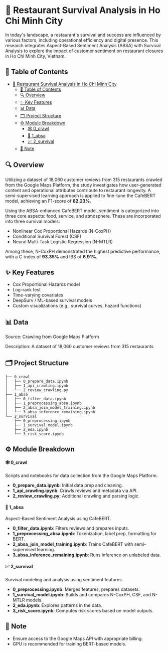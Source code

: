 # 📘 Restaurant Survival Analysis in Ho Chi Minh City
In today's landscape, a restaurant's survival and success are influenced by various factors, including operational efficiency and digital presence. This research integrates Aspect-Based Sentiment Analysis (ABSA) with Survival Analysis to explore the impact of customer sentiment on restaurant closures in Ho Chi Minh City, Vietnam.

## 📄 Table of Contents
- [📘 Restaurant Survival Analysis in Ho Chi Minh City](#-restaurant-survival-analysis-in-ho-chi-minh-city)
  - [📄 Table of Contents](#-table-of-contents)
  - [🔍 Overview](#-overview)
  - [✨ Key Features](#-key-features)
  - [📊 Data](#-data)
  - [🗂 Project Structure](#-project-structure)
  - [⚙️ Module Breakdown](#️-module-breakdown)
      - [🕸️ 0\_crawl](#️-0_crawl)
      - [💬 1\_absa](#-1_absa)
      - [📈 2\_survival](#-2_survival)
  - [📄 Note](#-note)

## 🔍 Overview
Utilizing a dataset of 18,060 customer reviews from 315 restaurants crawled from the Google Maps Platform, the study investigates how user-generated content and operational attributes contribute to restaurant longevity. A semi-supervised learning approach is applied to fine-tune the CafeBERT model, achieving an F1-score of **82.23%**.

Using the ABSA-enhanced CafeBERT model, sentiment is categorized into three core aspects: food, service, and atmosphere. These are incorporated into three survival models:

- Nonlinear Cox Proportional Hazards (N-CoxPH)
- Conditional Survival Forest (CSF)
- Neural Multi-Task Logistic Regression (N-MTLR)

Among these, N-CoxPH demonstrated the highest predictive performance, with a C-index of **93.35%** and IBS of **6.91%**.

## ✨ Key Features
- Cox Proportional Hazards model
- Log-rank test
- Time-varying covariates
- DeepSurv / ML-based survival models
- Custom visualizations (e.g., survival curves, hazard functions)

## 📊 Data
Source: Crawling from Google Maps Platform

Description: A dataset of 18,060 customer reviews from 315 restaurants

## 🗂 Project Structure

```
├── 0_crawl
│   ├── 0_prepare_data.ipynb
│   ├── 1_api_crawling.ipynb
│   └── 2_review_crawling.py
├── 1_absa
│   ├── 0_filter_data.ipynb
│   ├── 1_preprocessing_absa.ipynb
│   ├── 2_absa_join_model_training.ipynb
│   └── 3_absa_inference_remaining.ipynb
└── 2_survival
    ├── 0_preprocessing.ipynb
    ├── 1_survival_model.ipynb
    ├── 2_eda.ipynb
    └── 3_risk_score.ipynb
```

## ⚙️ Module Breakdown
#### 🕸️ 0_crawl  
Scripts and notebooks for data collection from the Google Maps Platform.
- **0_prepare_data.ipynb**: Initial data prep and cleaning.  
- **1_api_crawling.ipynb**: Crawls reviews and metadata via API.  
- **2_review_crawling.py**: Additional crawling and parsing logic.  

#### 💬 1_absa  
Aspect-Based Sentiment Analysis using CafeBERT.
- **0_filter_data.ipynb**: Filters reviews and prepares inputs.  
- **1_preprocessing_absa.ipynb**: Tokenization, label prep, formatting for BERT.  
- **2_absa_join_model_training.ipynb**: Trains CafeBERT with semi-supervised learning.  
- **3_absa_inference_remaining.ipynb**: Runs inference on unlabeled data.  

#### 📈 2_survival  
Survival modeling and analysis using sentiment features.
- **0_preprocessing.ipynb**: Merges features, prepares datasets.  
- **1_survival_model.ipynb**: Builds and compares N-CoxPH, CSF, and N-MTLR models.  
- **2_eda.ipynb**: Explores patterns in the data.  
- **3_risk_score.ipynb**: Computes risk scores based on model outputs.  

## 📄 Note
- Ensure access to the Google Maps API with appropriate billing.
- GPU is recommended for training BERT-based models.
